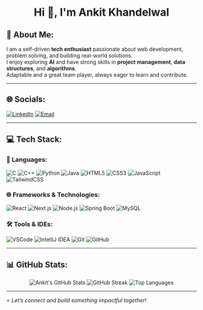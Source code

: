 <h1 align="center">Hi 👋, I'm Ankit Khandelwal</h1>

## 📝 About Me:
I am a self-driven **tech enthusiast** passionate about web development, problem solving, and building real-world solutions.  
I enjoy exploring **AI** and have strong skills in **project management**, **data structures**, and **algorithms**.  
Adaptable and a great team player, always eager to learn and contribute.

---

## 🌐 Socials:
[![LinkedIn](https://img.shields.io/badge/LinkedIn-0077B5?style=for-the-badge&logo=linkedin&logoColor=white)](https://in.linkedin.com/in/ankit-khandelwal-002474295)
[![Email](https://img.shields.io/badge/Email-D14836?style=for-the-badge&logo=gmail&logoColor=white)](mailto:ankitkhandelwal1034@gmail.com)

---

## 💻 Tech Stack:

### 🚀 Languages:
![C](https://img.shields.io/badge/C-00599C?style=for-the-badge&logo=c&logoColor=white)
![C++](https://img.shields.io/badge/C++-00599C?style=for-the-badge&logo=c%2B%2B&logoColor=white)
![Python](https://img.shields.io/badge/Python-3776AB?style=for-the-badge&logo=python&logoColor=white)
![Java](https://img.shields.io/badge/Java-ED8B00?style=for-the-badge&logo=java&logoColor=white)
![HTML5](https://img.shields.io/badge/HTML5-E34F26?style=for-the-badge&logo=html5&logoColor=white)
![CSS3](https://img.shields.io/badge/CSS3-1572B6?style=for-the-badge&logo=css3&logoColor=white)
![JavaScript](https://img.shields.io/badge/JavaScript-F7DF1E?style=for-the-badge&logo=javascript&logoColor=black)
![TailwindCSS](https://img.shields.io/badge/TailwindCSS-06B6D4?style=for-the-badge&logo=tailwindcss&logoColor=white)

### 🌐 Frameworks & Technologies:
![React](https://img.shields.io/badge/React-20232A?style=for-the-badge&logo=react&logoColor=61DAFB)
![Next.js](https://img.shields.io/badge/Next.js-000000?style=for-the-badge&logo=nextdotjs&logoColor=white)
![Node.js](https://img.shields.io/badge/Node.js-339933?style=for-the-badge&logo=nodedotjs&logoColor=white)
![Spring Boot](https://img.shields.io/badge/SpringBoot-6DB33F?style=for-the-badge&logo=springboot&logoColor=white)
![MySQL](https://img.shields.io/badge/MySQL-4479A1?style=for-the-badge&logo=mysql&logoColor=white)

### 🛠 Tools & IDEs:
![VSCode](https://img.shields.io/badge/VSCode-007ACC?style=for-the-badge&logo=visualstudiocode&logoColor=white)
![IntelliJ IDEA](https://img.shields.io/badge/IntelliJIDEA-000000?style=for-the-badge&logo=intellijidea&logoColor=white)
![Git](https://img.shields.io/badge/Git-F05032?style=for-the-badge&logo=git&logoColor=white)
![GitHub](https://img.shields.io/badge/GitHub-181717?style=for-the-badge&logo=github&logoColor=white)

---

## 📊 GitHub Stats:

<div align="center">

<img src="https://github-readme-stats.vercel.app/api?username=Ankit-khandelwal04&show_icons=true&theme=tokyonight&hide_border=true" alt="Ankit's GitHub Stats" />

<img src="https://github-readme-streak-stats.herokuapp.com?user=Ankit-khandelwal04&theme=tokyonight&hide_border=true&date_format=M%20j%5B%2C%20Y%5D" alt="GitHub Streak" />

<img src="https://github-readme-stats.vercel.app/api/top-langs/?username=Ankit-khandelwal04&layout=compact&theme=tokyonight&hide_border=true" alt="Top Languages" />

</div>

---

⭐ *Let’s connect and build something impactful together!*
